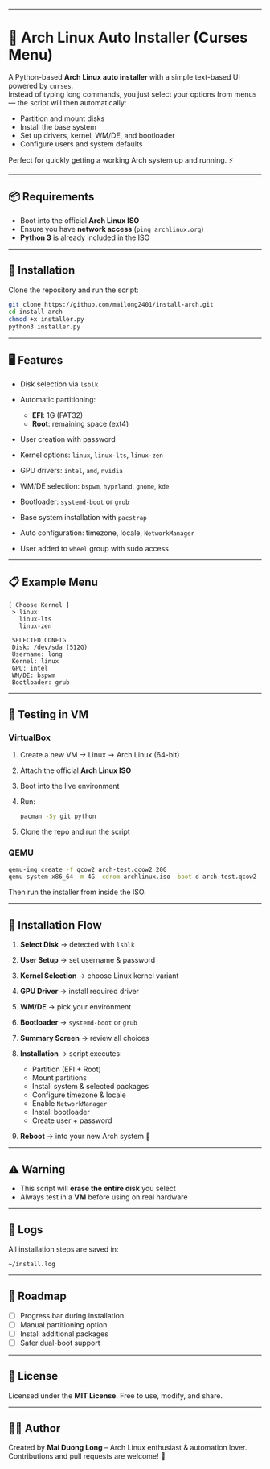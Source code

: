 
---

# 🚀 Arch Linux Auto Installer (Curses Menu)

A Python-based **Arch Linux auto installer** with a simple text-based UI powered by `curses`.  
Instead of typing long commands, you just select your options from menus — the script will then automatically:

- Partition and mount disks  
- Install the base system  
- Set up drivers, kernel, WM/DE, and bootloader  
- Configure users and system defaults  

Perfect for quickly getting a working Arch system up and running. ⚡

---

## 📦 Requirements

- Boot into the official **Arch Linux ISO**  
- Ensure you have **network access** (`ping archlinux.org`)  
- **Python 3** is already included in the ISO  

---

## 🔧 Installation

Clone the repository and run the script:

```bash
git clone https://github.com/mailong2401/install-arch.git
cd install-arch
chmod +x installer.py
python3 installer.py
```

---

## 🖥️ Features

* Disk selection via `lsblk`
* Automatic partitioning:

  * **EFI**: 1G (FAT32)
  * **Root**: remaining space (ext4)
* User creation with password
* Kernel options: `linux`, `linux-lts`, `linux-zen`
* GPU drivers: `intel`, `amd`, `nvidia`
* WM/DE selection: `bspwm`, `hyprland`, `gnome`, `kde`
* Bootloader: `systemd-boot` or `grub`
* Base system installation with `pacstrap`
* Auto configuration: timezone, locale, `NetworkManager`
* User added to `wheel` group with sudo access

---

## 📋 Example Menu

```
[ Choose Kernel ]
 > linux
   linux-lts
   linux-zen

 SELECTED CONFIG
 Disk: /dev/sda (512G)
 Username: long
 Kernel: linux
 GPU: intel
 WM/DE: bspwm
 Bootloader: grub
```

---

## 🧪 Testing in VM

### VirtualBox

1. Create a new VM → Linux → Arch Linux (64-bit)
2. Attach the official **Arch Linux ISO**
3. Boot into the live environment
4. Run:

   ```bash
   pacman -Sy git python
   ```
5. Clone the repo and run the script

### QEMU

```bash
qemu-img create -f qcow2 arch-test.qcow2 20G
qemu-system-x86_64 -m 4G -cdrom archlinux.iso -boot d arch-test.qcow2
```

Then run the installer from inside the ISO.

---

## 🔄 Installation Flow

1. **Select Disk** → detected with `lsblk`
2. **User Setup** → set username & password
3. **Kernel Selection** → choose Linux kernel variant
4. **GPU Driver** → install required driver
5. **WM/DE** → pick your environment
6. **Bootloader** → `systemd-boot` or `grub`
7. **Summary Screen** → review all choices
8. **Installation** → script executes:

   * Partition (EFI + Root)
   * Mount partitions
   * Install system & selected packages
   * Configure timezone & locale
   * Enable `NetworkManager`
   * Install bootloader
   * Create user + password
9. **Reboot** → into your new Arch system 🎉

---

## ⚠️ Warning

* This script will **erase the entire disk** you select
* Always test in a **VM** before using on real hardware

---

## 📜 Logs

All installation steps are saved in:

```
~/install.log
```

---

## 🔮 Roadmap

* [ ] Progress bar during installation
* [ ] Manual partitioning option
* [ ] Install additional packages
* [ ] Safer dual-boot support

---

## 📜 License

Licensed under the **MIT License**.
Free to use, modify, and share.

---

## 👨‍💻 Author

Created by **Mai Duong Long** – Arch Linux enthusiast & automation lover.
Contributions and pull requests are welcome! 🚀
